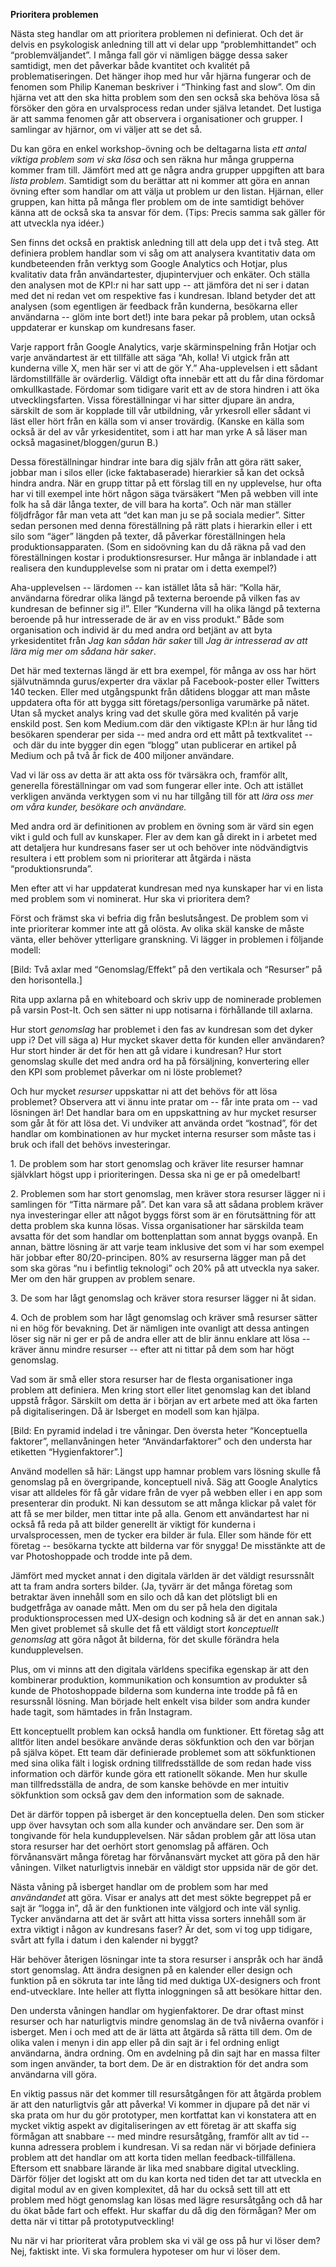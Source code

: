 **Prioritera problemen**

Nästa steg handlar om att prioritera problemen ni definierat. Och det är delvis en psykologisk anledning till att vi delar upp “problemhittandet” och “problemväljandet”. I många fall gör vi nämligen bägge dessa saker samtidigt, men det påverkar både kvantitet och kvalitét på problematiseringen. Det hänger ihop med hur vår hjärna fungerar och de fenomen som Philip Kaneman beskriver i “Thinking fast and slow”. Om din hjärna vet att den ska hitta problem som den sen också ska behöva lösa så försöker den göra en urvalsprocess redan under själva letandet. Det lustiga är att samma fenomen går att observera i organisationer och grupper. I samlingar av hjärnor, om vi väljer att se det så. 

Du kan göra en enkel workshop-övning och be deltagarna lista *ett antal viktiga problem som vi ska lösa* och sen räkna hur många grupperna kommer fram till. Jämfört med att ge några andra grupper uppgiften att bara *lista problem*. Samtidigt som du berättar att ni kommer att göra en annan övning efter som handlar om att välja ut problem ur den listan. Hjärnan, eller gruppen, kan hitta på många fler problem om de inte samtidigt behöver känna att de också ska ta ansvar för dem. (Tips: Precis samma sak gäller för att utveckla nya idéer.) 

Sen finns det också en praktisk anledning till att dela upp det i två steg. Att definiera problem handlar som vi såg om att analysera kvantitativ data om kundbeteenden från verktyg som Google Analytics och Hotjar, plus kvalitativ data från användartester, djupintervjuer och enkäter. Och ställa den analysen mot de KPI:r ni har satt upp -- att jämföra det ni ser i datan med det ni redan vet om respektive fas i kundresan. Ibland betyder det att analysen (som egentligen är feedback från kunderna, besökarna eller användarna -- glöm inte bort det!) inte bara pekar på problem, utan också uppdaterar er kunskap om kundresans faser. 

Varje rapport från Google Analytics, varje skärminspelning från Hotjar och varje användartest är ett tillfälle att säga “Ah, kolla! Vi utgick från att kunderna ville X, men här ser vi att de gör Y.” Aha-upplevelsen i ett sådant lärdomstillfälle är ovärderlig. Väldigt ofta innebär ett att du får dina fördomar omkullkastade. Fördomar som tidigare varit ett av de stora hindren i att öka utvecklingsfarten. Vissa föreställningar vi har sitter djupare än andra, särskilt de som är kopplade till vår utbildning, vår yrkesroll eller sådant vi läst eller hört från en källa som vi anser trovärdig. (Kanske en källa som också är del av vår yrkesidentitet, som i att har man yrke A så läser man också magasinet/bloggen/gurun B.) 

Dessa föreställningar hindrar inte bara dig själv från att göra rätt saker, jobbar man i silos eller (icke faktabaserade) hierarkier så kan det också hindra andra. När en grupp tittar på ett förslag till en ny upplevelse, hur ofta har vi till exempel inte hört någon säga tvärsäkert “Men på webben vill inte folk ha så där långa texter, de vill bara ha korta”. Och när man ställer följdfrågor får man veta att “det kan man ju se på sociala medier”. Sitter sedan personen med denna föreställning på rätt plats i hierarkin eller i ett silo som “äger” längden på texter, då påverkar föreställningen hela produktionsapparaten. (Som en sidoövning kan du då räkna på vad den föreställningen kostar i produktionsresurser. Hur många är inblandade i att realisera den kundupplevelse som ni pratar om i detta exempel?) 

Aha-upplevelsen -- lärdomen -- kan istället låta så här: “Kolla här, användarna föredrar olika längd på texterna beroende på vilken fas av kundresan de befinner sig i!”. Eller “Kunderna vill ha olika längd på texterna beroende på hur intresserade de är av en viss produkt.” Både som organisation och individ är du med andra ord betjänt av att byta yrkesidentitet från *Jag kan sådan här saker* till *Jag är intresserad av att lära mig mer om sådana här saker*. 

Det här med texternas längd är ett bra exempel, för många av oss har hört självutnämnda gurus/experter dra växlar på Facebook-poster eller Twitters 140 tecken. Eller med utgångspunkt från dåtidens bloggar att man måste uppdatera ofta för att bygga sitt företags/personliga varumärke på nätet. Utan så mycket analys kring vad det skulle göra med kvalitén på varje enskild post. Sen kom Medium.com där den viktigaste KPI:n är hur lång tid besökaren spenderar per sida -- med andra ord ett mått på textkvalitet -- och där du inte bygger din egen “blogg” utan publicerar en artikel på Medium och på två år fick de 400 miljoner användare. 

Vad vi lär oss av detta är att akta oss för tvärsäkra och, framför allt, generella föreställningar om vad som fungerar eller inte. Och att istället verkligen använda verktygen som vi nu har tillgång till för att *lära oss mer om våra kunder, besökare och användare.*

Med andra ord är definitionen av problem en övning som är värd sin egen vikt i guld och full av kunskaper. Fler av dem kan gå direkt in i arbetet med att detaljera hur kundresans faser ser ut och behöver inte nödvändigtvis resultera i ett problem som ni prioriterar att åtgärda i nästa “produktionsrunda”. 

Men efter att vi har uppdaterat kundresan med nya kunskaper har vi en lista med problem som vi nominerat. Hur ska vi prioritera dem? 

Först och främst ska vi befria dig från beslutsångest. De problem som vi inte prioriterar kommer inte att gå olösta. Av olika skäl kanske de måste vänta, eller behöver ytterligare granskning. Vi lägger in problemen i följande modell: 

\[Bild: Två axlar med “Genomslag/Effekt” på den vertikala och “Resurser” på den horisontella.\]

Rita upp axlarna på en whiteboard och skriv upp de nominerade problemen på varsin Post-It. Och sen sätter ni upp notisarna i förhållande till axlarna. 

Hur stort *genomslag* har problemet i den fas av kundresan som det dyker upp i? Det vill säga a) Hur mycket skaver detta för kunden eller användaren? Hur stort hinder är det för hen att gå vidare i kundresan? Hur stort genomslag skulle det med andra ord ha på försäljning, konvertering eller den KPI som problemet påverkar om ni löste problemet? 

Och hur mycket *resurser* uppskattar ni att det behövs för att lösa problemet? Observera att vi ännu inte pratar om -- får inte prata om -- vad lösningen är! Det handlar bara om en uppskattning av hur mycket resurser som går åt för att lösa det. Vi undviker att använda ordet “kostnad”, för det handlar om kombinationen av hur mycket interna resurser som måste tas i bruk och ifall det behövs investeringar. 

1\. De problem som har stort genomslag och kräver lite resurser hamnar självklart högst upp i prioriteringen. Dessa ska ni ge er på omedelbart! 

2\. Problemen som har stort genomslag, men kräver stora resurser lägger ni i samlingen för “Titta närmare på”. Det kan vara så att sådana problem kräver nya investeringar eller att något byggs först som är en förutsättning för att detta problem ska kunna lösas. Vissa organisationer har särskilda team avsatta för det som handlar om bottenplattan som annat byggs ovanpå. En annan, bättre lösning är att varje team inklusive det som vi har som exempel här jobbar efter 80/20-principen. 80% av resurserna lägger man på det som ska göras “nu i befintlig teknologi” och 20% på att utveckla nya saker. Mer om den här gruppen av problem senare. 

3\. De som har lågt genomslag och kräver stora resurser lägger ni åt sidan. 

4\. Och de problem som har lågt genomslag och kräver små resurser sätter ni en hög för bevakning. Det är nämligen inte ovanligt att dessa antingen löser sig när ni ger er på de andra eller att de blir ännu enklare att lösa -- kräver ännu mindre resurser -- efter att ni tittar på dem som har högt genomslag. 

Vad som är små eller stora resurser har de flesta organisationer inga problem att definiera. Men kring stort eller litet genomslag kan det ibland uppstå frågor. Särskilt om detta är i början av ert arbete med att öka farten på digitaliseringen. Då är Isberget en modell som kan hjälpa. 

\[Bild: En pyramid indelad i tre våningar. Den översta heter “Konceptuella faktorer”, mellanvåningen heter “Användarfaktorer” och den understa har etiketten “Hygienfaktorer”.\]

Använd modellen så här: Längst upp hamnar problem vars lösning skulle få genomslag på en övergripande, konceptuell nivå. Säg att Google Analytics visar att alldeles för få går vidare från de vyer på webben eller i en app som presenterar din produkt. Ni kan dessutom se att många klickar på valet för att få se mer bilder, men tittar inte på alla. Genom ett användartest har ni också få reda på att bilder generellt är viktigt för kunderna i urvalsprocessen, men de tycker era bilder är fula. Eller som hände för ett företag -- besökarna tyckte att bilderna var för snygga! De misstänkte att de var Photoshoppade och trodde inte på dem. 

Jämfört med mycket annat i den digitala världen är det väldigt resurssnålt att ta fram andra sorters bilder. (Ja, tyvärr är det många företag som betraktar även innehåll som en silo och då kan det plötsligt bli en budgetfråga av oanade mått. Men om du ser på hela den digitala produktionsprocessen med UX-design och kodning så är det en annan sak.) Men givet problemet så skulle det få ett väldigt stort *konceptuellt genomslag*  att göra något åt bilderna, för det skulle förändra hela kundupplevelsen. 

Plus, om vi minns att den digitala världens specifika egenskap är att den kombinerar produktion, kommunikation och konsumtion av produkter så kunde de Photoshoppade bilderna som kunderna inte trodde på få en resurssnål lösning. Man började helt enkelt visa bilder som andra kunder hade tagit, som hämtades in från Instagram. 

Ett konceptuellt problem kan också handla om funktioner. Ett företag såg att alltför liten andel besökare använde deras sökfunktion och den var början på själva köpet. Ett team där definierade problemet som att sökfunktionen med sina olika fält i logisk ordning tillfredsställde de som redan hade viss information och därför kunde göra ett rationellt sökande. Men hur skulle man tillfredsställa de andra, de som kanske behövde en mer intuitiv sökfunktion som också gav dem den information som de saknade. 

Det är därför toppen på isberget är den konceptuella delen. Den som sticker upp över havsytan och som alla kunder och användare ser. Den som är tongivande för hela kundupplevelsen. När sådan problem går att lösa utan stora resurser har det oerhört stort genomslag på affären. Och förvånansvärt många företag har förvånansvärt mycket att göra på den här våningen. Vilket naturligtvis innebär en väldigt stor uppsida när de gör det. 

Nästa våning på isberget handlar om de problem som har med *användandet* att göra. Visar er analys att det mest sökte begreppet på er sajt är “logga in”, då är den funktionen inte välgjord och inte väl synlig. Tycker användarna att det är svårt att hitta vissa sorters innehåll som är extra viktigt i någon av kundresans faser? Är det, som vi tog upp tidigare, svårt att fylla i datum i den kalender ni byggt? 

Här behöver återigen lösningar inte ta stora resurser i anspråk och har ändå stort genomslag. Att ändra designen på en kalender eller design och funktion på en sökruta tar inte lång tid med duktiga UX-designers och front end-utvecklare. Inte heller att flytta inloggningen så att besökare hittar den. 

Den understa våningen handlar om hygienfaktorer. De drar oftast minst resurser och har naturligtvis mindre genomslag än de två nivåerna ovanför i isberget. Men i och med att de är lätta att åtgärda så rätta till dem. Om de olika valen i menyn i din app eller på din sajt är i fel ordning enligt användarna, ändra ordning. Om en avdelning på din sajt har en massa filter som ingen använder, ta bort dem. De är en distraktion för det andra som användarna vill göra. 

En viktig passus när det kommer till resursåtgången för att åtgärda problem är att den naturligtvis går att påverka! Vi kommer in djupare på det när vi ska prata om hur du gör prototyper, men kortfattat kan vi konstatera att en mycket viktig aspekt av digitaliseringen av ett företag är att skaffa sig förmågan att snabbare -- med mindre resursåtgång, framför allt av tid -- kunna adressera problem i kundresan. Vi sa redan när vi började definiera problem att det handlar om att korta tiden mellan feedback-tillfällena. Eftersom ett snabbare lärande är lika med snabbare digital utveckling. Därför följer det logiskt att om du kan korta ned tiden det tar att utveckla en digital modul av en given komplexitet, då har du också sett till att ett problem med högt genomslag kan lösas med lägre resursåtgång och då har du ökat både fart och effekt. Hur skaffar du då dig den förmågan? Mer om detta när vi tittar på prototyputveckling!

Nu när vi har prioriterat våra problem ska vi väl ge oss på hur vi löser dem? Nej, faktiskt inte. Vi ska formulera hypoteser om hur vi löser dem.